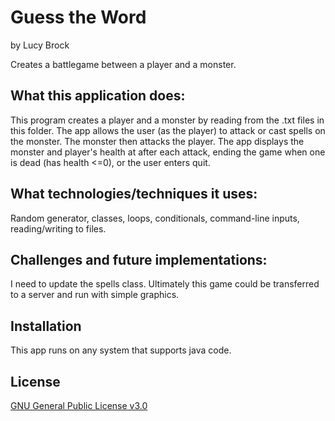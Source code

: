 # Guess the Word
by Lucy Brock

Creates a battlegame between a player and a monster. 

## What this application does:
This program creates a player and a monster by reading from the .txt files in this folder. The app allows the user (as the player) to attack or cast spells on the monster. The monster then attacks the player. The app displays the monster and player's health at after each attack, ending the game when one is dead (has health <=0), or the user enters quit. 

## What technologies/techniques it uses:
Random generator, classes, loops, conditionals, command-line inputs, reading/writing to files. 

## Challenges and future implementations:
I need to update the spells class. Ultimately this game could be transferred to a server and run with simple graphics.  

## Installation
This app runs on any system that supports java code. 

## License
[GNU General Public License v3.0](https://choosealicense.com/licenses/gpl-3.0/#)
